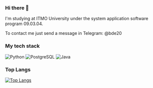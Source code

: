 ### Hi there 👋

I'm studying at ITMO University under the system application software program 09.03.04.

To contact me just send a message in Telegram: @bde20

### My tech stack

![Python](https://img.shields.io/static/v1?style=for-the-badge&message=Python&color=2B2728&logo=Python&logoColor=FFFFFF&label=)
![PostgreSQL](https://img.shields.io/static/v1?style=for-the-badge&message=PostgreSQL&color=4169E1&logo=PostgreSQL&logoColor=FFFFFF&label=)
![Java](https://img.shields.io/badge/-Java-critical?style=for-the-badge&logo=Java)

### Top Langs

[![Top Langs](https://github-readme-stats.vercel.app/api/top-langs/?username=CodeAxeAttacks&layout=compact)](https://github.com/anuraghazra/github-readme-stats)

